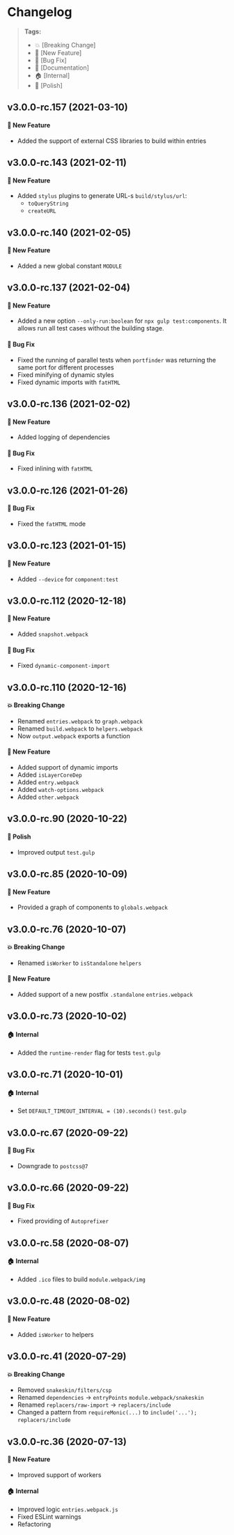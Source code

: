 Changelog
=========

> **Tags:**
> - :boom:       [Breaking Change]
> - :rocket:     [New Feature]
> - :bug:        [Bug Fix]
> - :memo:       [Documentation]
> - :house:      [Internal]
> - :nail_care:  [Polish]

## v3.0.0-rc.157 (2021-03-10)

#### :rocket: New Feature

* Added the support of external CSS libraries to build within entries

## v3.0.0-rc.143 (2021-02-11)

#### :rocket: New Feature

* Added `stylus` plugins to generate URL-s `build/stylus/url`:
  * `toQueryString`
  * `createURL`

## v3.0.0-rc.140 (2021-02-05)

#### :rocket: New Feature

* Added a new global constant `MODULE`

## v3.0.0-rc.137 (2021-02-04)

#### :rocket: New Feature

* Added a new option `--only-run:boolean` for `npx gulp test:components`.
  It allows run all test cases without the building stage.

#### :bug: Bug Fix

* Fixed the running of parallel tests when `portfinder` was returning the same port for different processes
* Fixed minifying of dynamic styles
* Fixed dynamic imports with `fatHTML`

## v3.0.0-rc.136 (2021-02-02)

#### :rocket: New Feature

* Added logging of dependencies

#### :bug: Bug Fix

* Fixed inlining with `fatHTML`

## v3.0.0-rc.126 (2021-01-26)

#### :bug: Bug Fix

* Fixed the `fatHTML` mode

## v3.0.0-rc.123 (2021-01-15)

#### :rocket: New Feature

* Added `--device` for `component:test`

## v3.0.0-rc.112 (2020-12-18)

#### :rocket: New Feature

* Added `snapshot.webpack`

#### :bug: Bug Fix

* Fixed `dynamic-component-import`

## v3.0.0-rc.110 (2020-12-16)

#### :boom: Breaking Change

* Renamed `entries.webpack` to `graph.webpack`
* Renamed `build.webpack` to `helpers.webpack`
* Now `output.webpack` exports a function

#### :rocket: New Feature

* Added support of dynamic imports
* Added `isLayerCoreDep`
* Added `entry.webpack`
* Added `watch-options.webpack`
* Added `other.webpack`

## v3.0.0-rc.90 (2020-10-22)

#### :nail_care: Polish

* Improved output `test.gulp`

## v3.0.0-rc.85 (2020-10-09)

#### :rocket: New Feature

* Provided a graph of components to `globals.webpack`

## v3.0.0-rc.76 (2020-10-07)

#### :boom: Breaking Change

* Renamed `isWorker` to `isStandalone` `helpers`

#### :rocket: New Feature

* Added support of a new postfix `.standalone` `entries.webpack`

## v3.0.0-rc.73 (2020-10-02)

#### :house: Internal

* Added the `runtime-render` flag for tests `test.gulp`

## v3.0.0-rc.71 (2020-10-01)

#### :house: Internal

* Set `DEFAULT_TIMEOUT_INTERVAL = (10).seconds()` `test.gulp`

## v3.0.0-rc.67 (2020-09-22)

#### :bug: Bug Fix

* Downgrade to `postcss@7`

## v3.0.0-rc.66 (2020-09-22)

#### :bug: Bug Fix

* Fixed providing of `Autoprefixer`

## v3.0.0-rc.58 (2020-08-07)

#### :house: Internal

* Added `.ico` files to build `module.webpack/img`

## v3.0.0-rc.48 (2020-08-02)

#### :rocket: New Feature

* Added `isWorker` to helpers

## v3.0.0-rc.41 (2020-07-29)

#### :boom: Breaking Change

* Removed `snakeskin/filters/csp`
* Renamed `dependencies` -> `entryPoints` `module.webpack/snakeskin`
* Renamed `replacers/raw-import` -> `replacers/include`
* Changed a pattern from `requireMonic(...)` to `include('...');` `replacers/include`

## v3.0.0-rc.36 (2020-07-13)

#### :rocket: New Feature

* Improved support of workers

#### :house: Internal

* Improved logic `entries.webpack.js`
* Fixed ESLint warnings
* Refactoring
